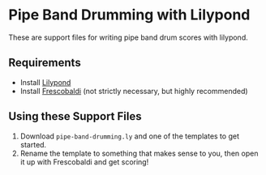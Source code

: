 
# Pipe Band Drumming with Lilypond

These are support files for writing pipe band drum scores with lilypond.

## Requirements

 * Install [Lilypond](https://lilypond.org)
 * Install [Frescobaldi](https://frescobaldi.org) (not strictly necessary, but highly recommended)

## Using these Support Files

1. Download `pipe-band-drumming.ly` and one of the templates to get started.
2. Rename the template to something that makes sense to you, then open it up with Frescobaldi and get scoring!


